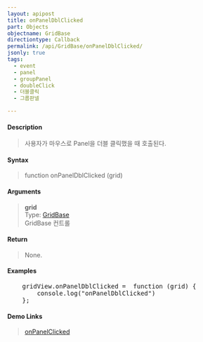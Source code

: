 ```yaml
---
layout: apipost
title: onPanelDblClicked
part: Objects
objectname: GridBase
directiontype: Callback
permalink: /api/GridBase/onPanelDblClicked/
jsonly: true
tags:
  - event
  - panel
  - groupPanel
  - doubleClick
  - 더블클릭
  - 그룹판넬

---
```



#### Description

> 사용자가 마우스로 Panel을 더블 클릭했을 때 호출된다.  

#### Syntax

> function onPanelDblClicked (grid)  

#### Arguments

> **grid**  
> Type: [GridBase](/api/GridBase/)  
> GridBase 컨트롤  

#### Return

> None.  

#### Examples 

<pre class="prettyprint">
    gridView.onPanelDblClicked =  function (grid) {
        console.log("onPanelDblClicked")
    };
</pre>

#### Demo Links
> [onPanelClicked](/api/GridBase/onPanelClicked)